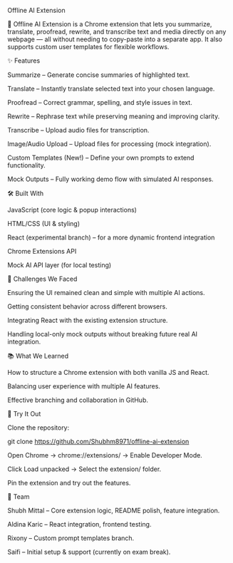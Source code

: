 Offline AI Extension

🚀 Offline AI Extension is a Chrome extension that lets you summarize, translate, proofread, rewrite, and transcribe text and media directly on any webpage — all without needing to copy-paste into a separate app. It also supports custom user templates for flexible workflows.

✨ Features

Summarize – Generate concise summaries of highlighted text.

Translate – Instantly translate selected text into your chosen language.

Proofread – Correct grammar, spelling, and style issues in text.

Rewrite – Rephrase text while preserving meaning and improving clarity.

Transcribe – Upload audio files for transcription.

Image/Audio Upload – Upload files for processing (mock integration).

Custom Templates (New!) – Define your own prompts to extend functionality.

Mock Outputs – Fully working demo flow with simulated AI responses.

🛠️ Built With

JavaScript (core logic & popup interactions)

HTML/CSS (UI & styling)

React (experimental branch) – for a more dynamic frontend integration

Chrome Extensions API

Mock AI API layer (for local testing)

🚧 Challenges We Faced

Ensuring the UI remained clean and simple with multiple AI actions.

Getting consistent behavior across different browsers.

Integrating React with the existing extension structure.

Handling local-only mock outputs without breaking future real AI integration.

📚 What We Learned

How to structure a Chrome extension with both vanilla JS and React.

Balancing user experience with multiple AI features.

Effective branching and collaboration in GitHub.

🚀 Try It Out

Clone the repository:

git clone https://github.com/Shubhm8971/offline-ai-extension


Open Chrome → chrome://extensions/ → Enable Developer Mode.

Click Load unpacked → Select the extension/ folder.

Pin the extension and try out the features.

👥 Team

Shubh Mittal – Core extension logic, README polish, feature integration.

Aldina Karic – React integration, frontend testing.

Rixony – Custom prompt templates branch.

Saifi – Initial setup & support (currently on exam break).
